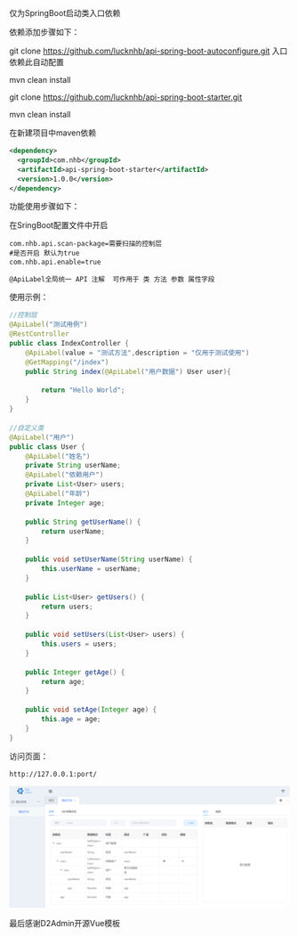 仅为SpringBoot启动类入口依赖

依赖添加步骤如下：

git clone  https://github.com/lucknhb/api-spring-boot-autoconfigure.git     入口依赖此自动配置

mvn  clean  install

git clone https://github.com/lucknhb/api-spring-boot-starter.git

mvn  clean  install

在新建项目中maven依赖

```xml
<dependency>
  <groupId>com.nhb</groupId>
  <artifactId>api-spring-boot-starter</artifactId>
  <version>1.0.0</version>
</dependency>
```

功能使用步骤如下：

在SringBoot配置文件中开启

```properties
com.nhb.api.scan-package=需要扫描的控制层
#是否开启 默认为true
com.nhb.api.enable=true  
```

```wiki
@ApiLabel全局统一 API 注解  可作用于 类 方法 参数 属性字段
```

使用示例：

```java
//控制层
@ApiLabel("测试用例")
@RestController
public class IndexController {
    @ApiLabel(value = "测试方法",description = "仅用于测试使用")
    @GetMapping("/index")
    public String index(@ApiLabel("用户数据") User user){

        return "Hello World";
    }
}

//自定义类
@ApiLabel("用户")
public class User {
    @ApiLabel("姓名")
    private String userName;
    @ApiLabel("依赖用户")
    private List<User> users;
    @ApiLabel("年龄")
    private Integer age;

    public String getUserName() {
        return userName;
    }

    public void setUserName(String userName) {
        this.userName = userName;
    }

    public List<User> getUsers() {
        return users;
    }

    public void setUsers(List<User> users) {
        this.users = users;
    }

    public Integer getAge() {
        return age;
    }

    public void setAge(Integer age) {
        this.age = age;
    }
}
```

访问页面：

```http
http://127.0.0.1:port/
```

![image-20210518151204981](image.png)

 最后感谢D2Admin开源Vue模板